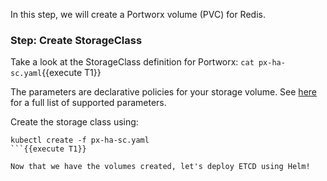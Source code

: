 In this step, we will create a Portworx volume (PVC) for Redis.

### Step: Create StorageClass

Take a look at the StorageClass definition for Portworx: ```cat px-ha-sc.yaml```{{execute T1}}

The parameters are declarative policies for your storage volume. See [here](https://docs.portworx.com/scheduler/kubernetes/dynamic-provisioning.html) for a full list of supported parameters.

Create the storage class using:
```
kubectl create -f px-ha-sc.yaml
```{{execute T1}}

Now that we have the volumes created, let's deploy ETCD using Helm!
